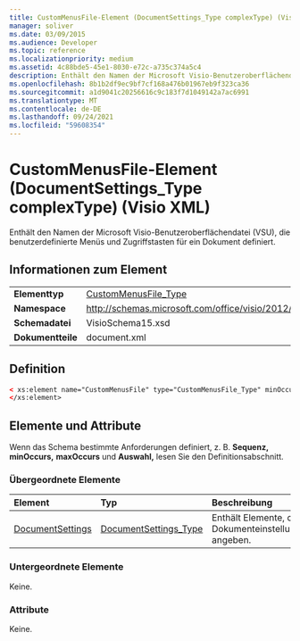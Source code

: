 ```yaml
---
title: CustomMenusFile-Element (DocumentSettings_Type complexType) (Visio XML)
manager: soliver
ms.date: 03/09/2015
ms.audience: Developer
ms.topic: reference
ms.localizationpriority: medium
ms.assetid: 4c88bde5-45e1-8030-e72c-a735c374a5c4
description: Enthält den Namen der Microsoft Visio-Benutzeroberflächendatei (VSU), die benutzerdefinierte Menüs und Zugriffstasten für ein Dokument definiert.
ms.openlocfilehash: 8b1b2df9ec9bf7cf168a476b01967eb9f323ca36
ms.sourcegitcommit: a1d9041c20256616c9c183f7d1049142a7ac6991
ms.translationtype: MT
ms.contentlocale: de-DE
ms.lasthandoff: 09/24/2021
ms.locfileid: "59608354"
---
```

# <a name="custommenusfile-element-documentsettings_type-complextype-visio-xml"></a>CustomMenusFile-Element (DocumentSettings_Type complexType) (Visio XML)

Enthält den Namen der Microsoft Visio-Benutzeroberflächendatei (VSU), die benutzerdefinierte Menüs und Zugriffstasten für ein Dokument definiert.
  
## <a name="element-information"></a>Informationen zum Element

|||
|:-----|:-----|
|**Elementtyp** <br/> |[CustomMenusFile_Type](custommenusfile_type-complextypevisio-xml.md) <br/> |
|**Namespace** <br/> |http://schemas.microsoft.com/office/visio/2012/main  <br/> |
|**Schemadatei** <br/> |VisioSchema15.xsd  <br/> |
|**Dokumentteile** <br/> |document.xml  <br/> |
   
## <a name="definition"></a>Definition

```XML
< xs:element name="CustomMenusFile" type="CustomMenusFile_Type" minOccurs="0" maxOccurs="1" >
</xs:element>
```

## <a name="elements-and-attributes"></a>Elemente und Attribute

Wenn das Schema bestimmte Anforderungen definiert, z. B. **Sequenz,** **minOccurs,** **maxOccurs** und **Auswahl,** lesen Sie den Definitionsabschnitt. 
  
### <a name="parent-elements"></a>Übergeordnete Elemente

|**Element**|**Typ**|**Beschreibung**|
|:-----|:-----|:-----|
|[DocumentSettings](documentsettings-element-visiodocument_type-complextypevisio-xml.md) <br/> |[DocumentSettings_Type](documentsettings_type-complextypevisio-xml.md) <br/> |Enthält Elemente, die Dokumenteinstellungen angeben.  <br/> |
   
### <a name="child-elements"></a>Untergeordnete Elemente

Keine.
  
### <a name="attributes"></a>Attribute

Keine.
  

